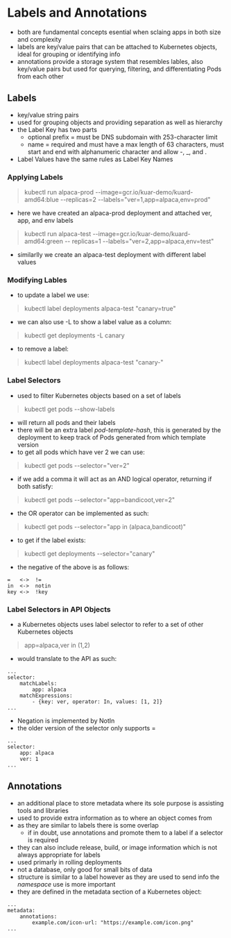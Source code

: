 # Labels and Annotations

- both are fundamental concepts esential when sclaing apps in both size and complexity
- labels are key/value pairs that can be attached to Kubernetes objects, ideal for grouping or identifying info
- annotations provide a storage system that resembles lables, also key/value pairs but used for querying, filtering, and differentiating Pods from each other

## Labels

- key/value string pairs
- used for grouping objects and providing separation as well as hierarchy 
- the Label Key has two parts
    - optional prefix = must be DNS subdomain with 253-character limit
    - name = required and must have a max length of 63 characters, must start and end with alphanumeric character and allow -, _, and .
- Label Values have the same rules as Label Key Names

### Applying Labels

> kubectl run alpaca-prod --image=gcr.io/kuar-demo/kuard-amd64:blue --replicas=2 --labels="ver=1,app=alpaca,env=prod"

- here we have created an alpaca-prod deployment and attached ver, app, and env labels

> kubectl run alpaca-test --image=gcr.io/kuar-demo/kuard-amd64:green -- replicas=1 --labels="ver=2,app=alpaca,env=test"

- similarlly we create an alpaca-test deployment with different label values

### Modifying Lables

- to update a label we use:

> kubectl label deployments alpaca-test "canary=true"

- we can also use -L to show a label value as a column:

> kubectl get deployments -L canary

- to remove a label:

> kubectl label deployments alpaca-test "canary-"

### Label Selectors

- used to filter Kubernetes objects based on a set of labels

> kubectl get pods --show-labels

- will return all pods and their labels
- there will be an extra label *pod-template-hash*, this is generated by the deployment to keep track of Pods generated from which template version
- to get all pods which have ver 2 we can use:

> kubectl get pods --selector="ver=2"

- if we add a comma it will act as an AND logical operator, returning if both satisfy:

> kubectl get pods --selector="app=bandicoot,ver=2"

- the OR operator can be implemented as such:

> kubectl get pods --selector="app in (alpaca,bandicoot)"

- to get if the label exists:

> kubectl get deployments --selector="canary"

- the negative of the above is as follows:

```
=   <->  !=
in  <->  notin
key <->  !key
```

### Label Selectors in API Objects

- a Kubernetes objects uses label selector to refer to a set of other Kubernetes objects

> app=alpaca,ver in (1,2)

- would translate to the API as such:

```
...
selector:
    matchLabels:
        app: alpaca
    matchExpressions:
        - {key: ver, operator: In, values: [1, 2]}
...
```

- Negation is implemented by NotIn
- the older version of the selector only supports =

```
...
selector:
    app: alpaca
    ver: 1
...
```

## Annotations

- an additional place to store metadata where its sole purpose is assisting tools and libraries
- used to provide extra information as to where an object comes from
- as they are similar to labels there is some overlap
    - if in doubt, use annotations and promote them to a label if a selector is required
- they can also include release, build, or image information which is not always appropriate for labels
- used primarly in rolling deployments
- not a database, only good for small bits of data
- structure is similar to a label however as they are used to send info the *namespace* use is more important
- they are defined in the metadata section of a Kubernetes object:

```
...
metadata:
    annotations:
        example.com/icon-url: "https://example.com/icon.png"
...
```
